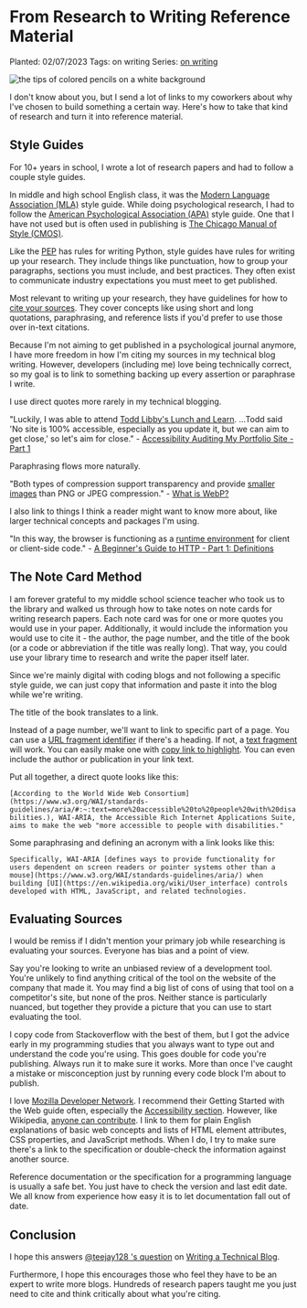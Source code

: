 # From Research to Writing Reference Material

Planted: 02/07/2023
Tags: on writing
Series: [on writing](/series.html?series=onWriting)

![the tips of colored pencils on a white background](https://images.abbeyperini.com/pencils.jpeg)

I don't know about you, but I send a lot of links to my coworkers about why I've chosen to build something a certain way. Here's how to take that kind of research and turn it into reference material.

## Style Guides

For 10+ years in school, I wrote a lot of research papers and had to follow a couple style guides.

In middle and high school English class, it was the [Modern Language Association (MLA)](https://owl.purdue.edu/owl/research_and_citation/mla_style/mla_formatting_and_style_guide/mla_formatting_and_style_guide.html) style guide. While doing psychological research, I had to follow the [American Psychological Association (APA)](https://owl.purdue.edu/owl/research_and_citation/apa_style/apa_formatting_and_style_guide/general_format.html) style guide. One that I have not used but is often used in publishing is [The Chicago Manual of Style (CMOS)](https://owl.purdue.edu/owl/research_and_citation/chicago_manual_17th_edition/cmos_formatting_and_style_guide/chicago_manual_of_style_17th_edition.html).

Like the [PEP](https://peps.python.org/pep-0008/) has rules for writing Python, style guides have rules for writing up your research. They include things like punctuation, how to group your paragraphs, sections you must include, and best practices. They often exist to communicate industry expectations you must meet to get published.

Most relevant to writing up your research, they have guidelines for how to [cite your sources](https://owl.purdue.edu/owl/research_and_citation/apa_style/apa_formatting_and_style_guide/in_text_citations_the_basics.html). They cover concepts like using short and long quotations, paraphrasing, and reference lists if you'd prefer to use those over in-text citations.

Because I'm not aiming to get published in a psychological journal anymore, I have more freedom in how I'm citing my sources in my technical blog writing. However, developers (including me) love being technically correct, so my goal is to link to something backing up every assertion or paraphrase I write.

I use direct quotes more rarely in my technical blogging.

"Luckily, I was able to attend [Todd Libby's Lunch and Learn](https://www.youtube.com/watch?v=BhUtMZtv-DQ&ab_channel=VirtualCoffee).  ...Todd said 'No site is 100% accessible, especially as you update it, but we can aim to get close,' so let's aim for close." - [Accessibility Auditing My Portfolio Site - Part 1](/blog.html?blog=audit-1#:~:text=Luckily%2C%20I%20was,aim%20for%20close.)

Paraphrasing flows more naturally.

"Both types of compression support transparency and provide [smaller images](https://developers.google.com/speed/webp/docs/webp_study) than PNG or JPEG compression." - [What is WebP?](/blog.html?blog=webp#:~:text=Both%20types%20of%20compression%20support%20transparency%20and%20provide%20smaller%20images%20than%20PNG%20or%20JPEG%20compression.)

I also link to things I think a reader might want to know more about, like larger technical concepts and packages I'm using.

"In this way, the browser is functioning as a [runtime environment](https://www.codecademy.com/article/introduction-to-javascript-runtime-environments) for client or client-side code." - [A Beginner's Guide to HTTP - Part 1: Definitions](/blog.html?blog=HTTP-1#:~:text=In%20this%20way%2C%20the%20browser%20is%20functioning%20as%20a%20runtime%20environment%20for%20client%20or%20client%2Dside%20code.)

## The Note Card Method

I am forever grateful to my middle school science teacher who took us to the library and walked us through how to take notes on note cards for writing research papers. Each note card was for one or more quotes you would use in your paper. Additionally, it would include the information you would use to cite it - the author, the page number, and the title of the book (or a code or abbreviation if the title was really long). That way, you could use your library time to research and write the paper itself later.

Since we're mainly digital with coding blogs and not following a specific style guide, we can just copy that information and paste it into the blog while we're writing.

The title of the book translates to a link.

Instead of a page number, we'll want to link to specific part of a page. You can use a [URL fragment identifier](https://www.oreilly.com/library/view/web-design-in/0596009879/ch11s02s01.html) if there's a heading. If not, a [text fragment](https://developer.mozilla.org/en-US/docs/Web/Text_fragments) will work. You can easily make one with [copy link to highlight](https://support.google.com/chrome/answer/10256233?hl=en&co=GENIE.Platform%3DDesktop). You can even include the author or publication in your link text.

Put all together, a direct quote looks like this:

`[According to the World Wide Web Consortium](https://www.w3.org/WAI/standards-guidelines/aria/#:~:text=more%20accessible%20to%20people%20with%20disabilities.), WAI-ARIA, the Accessible Rich Internet Applications Suite, aims to make the web "more accessible to people with disabilities."`

Some paraphrasing and defining an acronym with a link looks like this:

`Specifically, WAI-ARIA [defines ways to provide functionality for users dependent on screen readers or pointer systems other than a mouse](https://www.w3.org/WAI/standards-guidelines/aria/) when building [UI](https://en.wikipedia.org/wiki/User_interface) controls developed with HTML, JavaScript, and related technologies.`

## Evaluating Sources

I would be remiss if I didn't mention your primary job while researching is evaluating your sources. Everyone has bias and a point of view.

Say you're looking to write an unbiased review of a development tool. You're unlikely to find anything critical of the tool on the website of the company that made it. You may find a big list of cons of using that tool on a competitor's site, but none of the pros. Neither stance is particularly nuanced, but together they provide a picture that you can use to start evaluating the tool.

I copy code from Stackoverflow with the best of them, but I got the advice early in my programming studies that you always want to type out and understand the code you're using. This goes double for code you're publishing. Always run it to make sure it works. More than once I've caught a mistake or misconception just by running every code block I'm about to publish.

I love [Mozilla Developer Network](https://developer.mozilla.org/en-US/). I recommend their Getting Started with the Web guide often, especially the [Accessibility section](https://developer.mozilla.org/en-US/docs/Learn/Accessibility). However, like Wikipedia, [anyone can contribute](https://github.com/mdn/content). I link to them for plain English explanations of basic web concepts and lists of HTML element attributes, CSS properties, and JavaScript methods. When I do, I try to make sure there's a link to the specification or double-check the information against another source.

Reference documentation or the specification for a programming language is usually a safe bet. You just have to check the version and last edit date. We all know from experience how easy it is to let documentation fall out of date.

## Conclusion

I hope this answers [@teejay128 's question](https://dev.to/teejay128/comment/23ahn) on [Writing a Technical Blog](/blog.html?blog=writing-2).

Furthermore, I hope this encourages those who feel they have to be an expert to write more blogs. Hundreds of research papers taught me you just need to cite and think critically about what you're citing.
